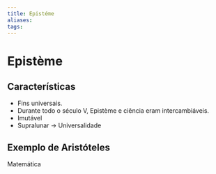 ```yaml
---
title: Epistéme
aliases: 
tags:
---
```

# Epistème

## Características

- Fins universais.
- Durante todo o século V, Epistème e ciência eram intercambiáveis.
- Imutável
- Supralunar $\to$ Universalidade

## Exemplo de Aristóteles

Matemática